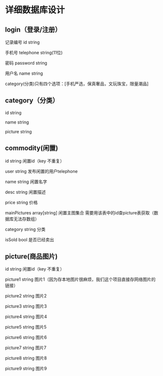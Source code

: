 # 					详细数据库设计

## login（登录/注册）

记录编号 id string 

手机号 telephone string(11位)

密码 password string

用户名 name string



category(分类)只有四个选项：[手机严选，保真奢品，文玩珠宝，限量潮品]

## category（分类）

id	string

name	string

picture	string



## commodity(闲置)

id	string	闲置id（key	不重复）

user	string	发布闲置的用户telephone

name	string	闲置名字

desc	string	闲置描述

price	string	价格

mainPictures	array[string]	闲置主图集合 需要用该表中的id查picture表获取（数据库无法存数组）

category	string	分类

isSold	bool	是否已经卖出



## picture(商品图片)

id	string	闲置id（key	不重复）

picture1	string	图片1（因为存本地图片很麻烦，我们这个项目直接存网络图片的链接）

picture2	string	图片2

picture3	string	图片3

picture4	string	图片4

picture5	string	图片5

picture6	string	图片6

picture7	string	图片7

picture8	string	图片8

picture9	string	图片9